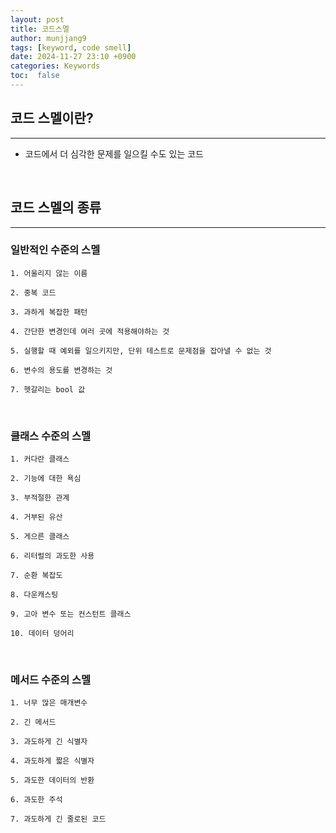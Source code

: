 ```yaml
---
layout: post
title: 코드스멜
author: munjjang9
tags: [keyword, code smell]
date: 2024-11-27 23:10 +0900
categories: Keywords
toc:  false
---
```


## 코드 스멜이란?

---

- 코드에서 더 심각한 문제를 일으킬 수도 있는 코드

<br>

## 코드 스멜의 종류

---
### 일반적인 수준의 스멜

    1. 어울리지 않는 이름

    2. 중복 코드

    3. 과하게 복잡한 패턴

    4. 간단한 변경인데 여러 곳에 적용해야하는 것

    5. 실행할 때 예외를 일으키지만, 단위 테스트로 문제점을 잡아낼 수 없는 것

    6. 변수의 용도를 변경하는 것

    7. 헷갈리는 bool 값

<br>

### 클래스 수준의 스멜

    1. 커다란 클래스

    2. 기능에 대한 욕심

    3. 부적절한 관계

    4. 거부된 유산

    5. 게으른 클래스

    6. 리터럴의 과도한 사용

    7. 순환 복잡도

    8. 다운캐스팅

    9. 고아 변수 또는 컨스턴트 클래스

    10. 데이터 덩어리

<br>

### 메서드 수준의 스멜

    1. 너무 많은 매개변수

    2. 긴 메서드

    3. 과도하게 긴 식별자

    4. 과도하게 짧은 식별자

    5. 과도한 데이터의 반환

    6. 과도한 주석

    7. 과도하게 긴 줄로된 코드
